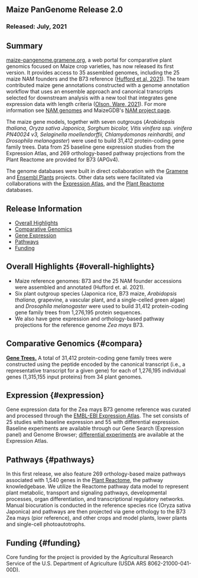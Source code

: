 ## Maize PanGenome Release 2.0
### Released: July, 2021
## Summary
[maize-pangenome.gramene.org](http://maize-pangenome.gramene.org), a web portal for comparative plant genomics focused on Maize crop varieties,
has now released its first version. It provides access to 35 assembled genomes, including the 25 maize NAM founders and the B73 reference
([Hufford et al, 2021](https://www.science.org/doi/10.1126/science.abg5289)). The team contributed maize gene annotations constructed
with a genome annotation workflow that uses an ensemble approach and canonical transcripts selected for downstream analysis with a
new tool that integrates gene expression data with length criteria
([Olson, Ware, 2021](https://doi.org/10.1101/2020.12.15.422742)).
For more information see [NAM genomes](https://nam-genomes.org) and MaizeGDB's [NAM project page](https://maizegdb.org/NAM_project).

The maize gene models, together with seven outgroups (*Arabidopsis thaliana, Oryza sativa Japonica, Sorghum bicolor, Vitis vinifera ssp. vinifera PN40024 v3, Selaginella moellendorffii, Chlamydomonas reinhardtii, and Drosophila melanogaster*)
were used to build 31,412 protein-coding gene family trees. Data from 25 baseline gene expression studies from the Expression Atlas,
and 269 orthology-based pathway projections from the Plant Reactome are provided for B73 (APGv4).

The genome databases were built in direct collaboration with the [Gramene](http://gramene.org) and
[Ensembl Plants](http://plants.ensembl.org) projects. Other data sets were facilitated via
collaborations with the [Expression Atlas](https://www.ebi.ac.uk/gxa/plant/experiments),
and the [Plant Reactome](https://plantreactome.gramene.org/) databases.

## Release Information
- [Overall Highlights](#overall-highlights)
- [Comparative Genomics](#compara)
- [Gene Expression](#expression)
- [Pathways](#pathways)
- [Funding](#funding)

## Overall Highlights {#overall-highlights}
- Maize reference genomes: B73 and the 25 NAM founder accessions were assembled and annotated (Hufford et. al. 2021).
- Six plant outgroup species (Japonica rice, B73 maize, *Arabidopsis thaliana*, grapevine,
  a vascular plant, and a single-celled green algae) and *Drosophila melanogaster* were
  used to build 31,412 protein-coding gene family trees from 1,276,195 protein sequences.
- We also have gene expression and orthology-based pathway projections for the reference 
  genome *Zea mays* B73.

## Comparative Genomics {#compara}

[**Gene Trees.**](http://maize-pangenome-ensembl.gramene.org/prot_tree_stats.html) A total of
31,412 protein-coding gene family trees were constructed using the peptide encoded by
the canonical transcript (i.e., a representative transcript for a given gene) for each
of 1,276,195 individual genes (1,315,155 input proteins) from 34 plant genomes.

## Expression {#expression}

Gene expression data for the Zea mays B73 genome reference was curated and
processed through the [EMBL-EBI Expression Atlas](https://www.ebi.ac.uk/gxa/plant/experiments).
The set consists of 25 studies with baseline expression and 55 with differential expression. Baseline experiments
are available through our Gene Search (Expression panel) and Genome Browser; [differential experiments](https://www.ebi.ac.uk/gxa/experiments?kingdom=Plants&species=Zea+mays&experimentType=Differential) are available
at the Expression Atlas.

## Pathways {#pathways}

In this first release, we also feature 269 orthology-based maize pathways associated with 1,540 genes in the [Plant Reactome](http://gramene.org),
the pathway knowledgebase. We utilize the Reactome pathway data model to represent plant metabolic, transport and
signaling pathways, developmental processes, organ differentiation, and transcriptional regulatory networks. Manual
biocuration is conducted in the reference species rice (Oryza sativa Japonica) and pathways are then projected via gene
orthology to the B73 Zea mays (pior reference), and other crops and model plants, lower plants and single-cell photoautotrophs.

## Funding {#funding}

Core funding for the project is provided by the Agricultural Research Service of the U.S. Department of Agriculture (USDA ARS 8062-21000-041-00D).
